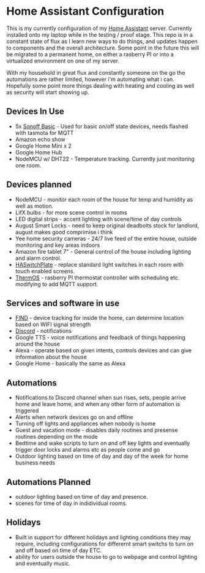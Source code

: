 # Home Assistant Configuration

This is my currently configuration of my [Home Assistant](https://home-assistant.io') server. Currently installed onto my laptop while in the testing / proof stage. This repo is in a constant state of flux as I learn new ways to do things, and updates happen to components and the overall architecture. Some point in the future this will be migrated to a permanent home, on either a rasberry PI or into a virtualized environment on one of my server.

With my household in great flux and constantly someone on the go the automations are rather limited, however i'm automating what i can. Hopefully some point more things dealing with heating and cooling as well as security will start showing up.

## Devices In Use

- 5x [Sonoff Basic](http://sonoff.itead.cc/en/products/sonoff/sonoff-basic) - Used for basic on/off state devices, needs flashed with tasmota for MQTT
- Amazon echo show
- Google Home Mini x 2
- Google Home Hub
- NodeMCU w/ DHT22 - Temperature tracking. Currently just monitoring one room.

## Devices planned

- NodeMCU - monitor each room of the house for temp and humidity as well as motion.
- LifX bulbs - for more scene control in rooms
- LED digital strips - accent lighting with scene/time of day controls
- August Smart Locks - need to keep original deadbolts stock for landlord, august makes good comprimise i think
- Yee home security cameras - 24/7 live feed of the entire house, outside monitoring and key areas indoors
- Amazon fire tablet 7" - General control of the house including lighting and alarm control.
- [HASwitchPlate](https://github.com/aderusha/HASwitchPlate) - replace standard light switches in each room with touch enabled screens.
- [ThermOS](https://mholgatem.github.io/ThermOS/) - rasberry PI thermostat controller with scheduling etc. modifying to add MQTT support.

## Services and software in use

- [FIND](https://www.internalpositioning.com/) - device tracking for inside the home, can determine location based on WIFI signal strength
- [Discord](https://discordapp.com/) - notifications
- Google TTS - voice notifications and feedback of things happening around the house
- Alexa - operate based on given intents, controls devices and can give information about the house
- Google Home - basically the same as Alexa

## Automations

- Notifications to Discord channel when sun rises, sets, people arrive home and leave home, and when any other form of automation is triggered
- Alerts when network devices go on and offline
- Turning off lights and appliances when nobody is home
- Guest and vacation mode - disables daily routines and presense routines depending on the mode
- Bedtime and wake scripts to turn on and off key lights and eventually trigger door locks and alarms etc as people come and go
- Outdoor lighting based on time of day and day of the week for home business needs

## Automations Planned

- outdoor lighting based on time of day and presence.
- scenes for time of day in indidividual rooms.

## Holidays

- Built in support for different holidays and lighting conditions they may require, including configurations for differernt smart switchs to turn on and off based on time of day ETC.
- ability for users outside the house to go to webpage and control lighting and eventually music.
